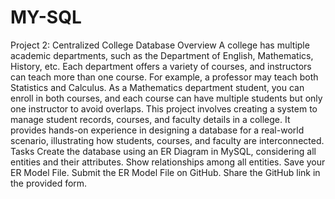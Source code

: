 # MY-SQL
Project 2: Centralized College Database
Overview
A college has multiple academic departments, such as the Department of English, Mathematics, History, etc. Each department offers a variety of courses, and instructors can teach more than one course. For example, a professor may teach both Statistics and Calculus.
As a Mathematics department student, you can enroll in both courses, and each course can have multiple students but only one instructor to avoid overlaps. This project involves creating a system to manage student records, courses, and faculty details in a college. It provides hands-on experience in designing a database for a real-world scenario, illustrating how students, courses, and faculty are interconnected.
Tasks
Create the database using an ER Diagram in MySQL, considering all entities and their attributes.
Show relationships among all entities.
Save your ER Model File.
Submit the ER Model File on GitHub.
Share the GitHub link in the provided form.
